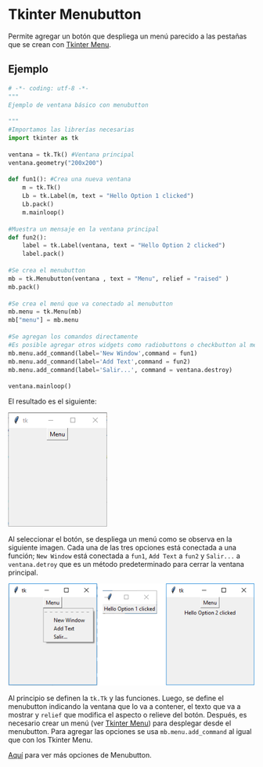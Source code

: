 # Tkinter Menubutton
Permite agregar un botón que despliega un menú parecido a las pestañas que se crean con [Tkinter Menu](https://github.com/juan-suarezp/PythonTkinterTutorial/blob/master/widgets/menu/menu.md).

## Ejemplo

```python
# -*- coding: utf-8 -*-
"""
Ejemplo de ventana básico con menubutton

"""
#Importamos las librerías necesarias
import tkinter as tk

ventana = tk.Tk() #Ventana principal
ventana.geometry("200x200")

def fun1(): #Crea una nueva ventana
    m = tk.Tk()
    Lb = tk.Label(m, text = "Hello Option 1 clicked")
    Lb.pack()
    m.mainloop()
    
#Muestra un mensaje en la ventana principal
def fun2():
    label = tk.Label(ventana, text = "Hello Option 2 clicked")
    label.pack()

#Se crea el menubutton
mb = tk.Menubutton(ventana , text = "Menu", relief = "raised" )
mb.pack()

#Se crea el menú que va conectado al menubutton
mb.menu = tk.Menu(mb)
mb["menu"] = mb.menu

#Se agregan los comandos directamente
#Es posible agregar otros widgets como radiobuttons o checkbutton al menú
mb.menu.add_command(label='New Window',command = fun1)
mb.menu.add_command(label='Add Text',command = fun2)
mb.menu.add_command(label='Salir...', command = ventana.destroy)

ventana.mainloop()
```
El resultado es el siguiente:

![ventana menubutton](https://github.com/juan-suarezp/PythonTkinterTutorial/blob/master/widgets/menubutton/ventanamenubutton.png)

Al seleccionar el botón, se despliega un menú como se observa en la siguiente imagen. Cada una de las tres opciones está conectada a una función; `New Window` está conectada a `fun1`, `Add Text` a `fun2` y `Salir...` a `ventana.detroy` que es un método predeterminado para cerrar la ventana principal.

![funcion menubutton](https://github.com/juan-suarezp/PythonTkinterTutorial/blob/master/widgets/menubutton/funcionmenubutton.png)

Al principio se definen la `tk.Tk` y las funciones. Luego, se define el menubutton indicando la ventana que lo va a contener, el texto que va a mostrar y `relief` que modifica el aspecto o relieve del botón. Después, es necesario crear un menú (ver [Tkinter Menu](https://github.com/juan-suarezp/PythonTkinterTutorial/blob/master/widgets/menu/menu.md)) para desplegar desde el menubutton. Para agregar las opciones se usa `mb.menu.add_command` al igual que con los Tkinter Menu.

[Aquí](https://www.tutorialspoint.com/python3/tk_menubutton.htm) para ver más opciones de Menubutton.
